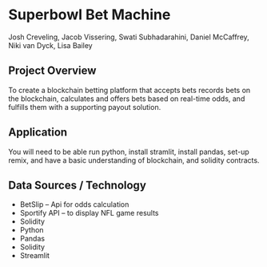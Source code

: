 # Superbowl Bet Machine
Josh Creveling, Jacob Vissering, Swati Subhadarahini, Daniel McCaffrey, Niki van Dyck, Lisa Bailey

## Project Overview 
To create a blockchain betting platform that accepts bets records bets on the blockchain, calculates and offers bets based on real-time odds, and fulfills them with a supporting payout solution. 

## Application
You will need to be able run python, install stramlit, install pandas, set-up remix, and have a basic understanding of blockchain, and solidity contracts. 

## Data Sources / Technology 
*	BetSlip – Api for odds calculation 
*	Sportify API – to display NFL game results
*	Solidity 
*	Python 
*	Pandas
*	Solidity 
*	Streamlit 


